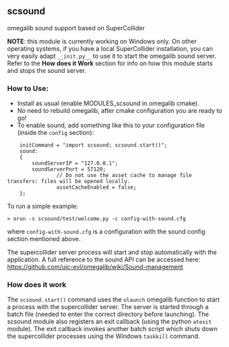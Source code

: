 ## scsound
omegalib sound support based on SuperCollider

**NOTE**: this module is currently working on Windows only. On other operating systems, if you have a local SuperCollider installation, you can very easily adapt `__init.py__` to use it to start the omegalib sound server. Refer to the **How does it Work** section for info on how this module starts and stops the sound server.

### How to Use:
- Install as usual (enable MODULES_scsound in omegalib cmake).
- No need to rebuild omegalib, after cmake configuration you are ready to go!
- To enable sound, add something like this to your configuration file (inside the `config` section):
```
	initCommand = "import scsound; scsound.start()";
	sound:
	{
		soundServerIP = "127.0.0.1";
		soundServerPort = 57120;
                // Do not use the asset cache to manage file transfers: files will be opened locally.
                assetCacheEnabled = false;
	};
```

To run a simple example:
```
> orun -s scsound/test/welcome.py -c config-with-sound.cfg
```
where `config-with-sound.cfg` is a configuration with the sound config section mentioned above.

The supercollider server process will start and stop automatically with the application.
A full reference to the sound API can be accessed here: https://github.com/uic-evl/omegalib/wiki/Sound-management

### How does it work
The `scsound.start()` command uses the `olaunch` omegalib function to start a process with the supercollider server. The server is started through a batch file (needed to enter the correct directory before launching).
The scsound module also registers an exit callback (using the python `atexit` module). The exit callback invokes another batch script which shuts down the supercollider processes using the Windows `taskkill` command.
